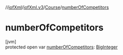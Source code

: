 //[iofXml](../../../index.md)/[iofXml.v3](../index.md)/[Course](index.md)/[numberOfCompetitors](number-of-competitors.md)

# numberOfCompetitors

[jvm]\
protected open var [numberOfCompetitors](number-of-competitors.md): [BigInteger](https://docs.oracle.com/javase/8/docs/api/java/math/BigInteger.html)

